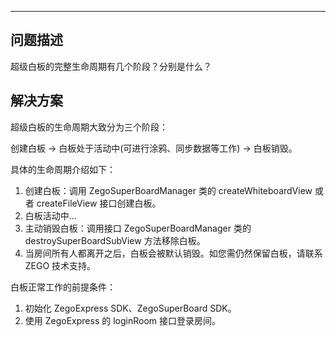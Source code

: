 <Title>超级白板的生命周期是什么样的？</Title>


---

## 问题描述
超级白板的完整生命周期有几个阶段？分别是什么？

## 解决方案
超级白板的生命周期大致分为三个阶段：

创建白板 -> 白板处于活动中(可进行涂鸦、同步数据等工作) -> 白板销毁。

具体的生命周期介绍如下：

1. 创建白板：调用 ZegoSuperBoardManager 类的 createWhiteboardView 或者 createFileView 接口创建白板。
2. 白板活动中...
3. 主动销毁白板：调用接口 ZegoSuperBoardManager 类的 destroySuperBoardSubView 方法移除白板。 
4. 当房间所有人都离开之后，白板会被默认销毁。如您需仍然保留白板，请联系 ZEGO 技术支持。

白板正常工作的前提条件：

1. 初始化 ZegoExpress SDK、ZegoSuperBoard SDK。
2. 使用 ZegoExpress 的 loginRoom 接口登录房间。